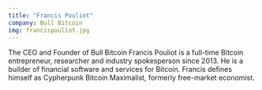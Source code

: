 ```yaml
---
title: "Francis Pouliot"
company: Bull Bitcoin
img: francispouliot.jpg
---
```


The CEO and Founder of Bull Bitcoin Francis Pouliot is a full-time Bitcoin entrepreneur, researcher and industry spokesperson since 2013. He is a builder of financial software and services for Bitcoin. Francis defines himself as Cypherpunk Bitcoin Maximalist, formerly free-market economist.

